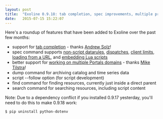 ```yaml
---
layout: post
title:  "Exoline 0.9.18: tab completion, spec improvements, multiple project support"
date:   2015-07-15 15:22:07
---
```


Here's a roundup of features that have been added to Exoline over the past few months:

- support for [tab completion](https://github.com/exosite/exoline#tab-completion) - thanks [Andrew Solz](https://github.com/asolz)!
- spec command supports [non-script datarules](https://github.com/exosite/exoline/blob/master/test/files/spec_datarule.yaml), [dispatches](https://github.com/exosite/exoline/blob/master/test/files/spec_dispatch.yaml), [client limits](https://github.com/exosite/exoline/blob/master/test/files/spec_client_limits.yaml), [loading from a URL](https://github.com/exosite/exoline#tab-completion), and [embedding Lua scripts](https://github.com/exosite/exoline/blob/master/test/files/spec_script_embedded.yaml)
- better support for [working on multiple Portals domains](https://github.com/exosite/exoline#multiple-projects) - thanks [Mike Tilstra](https://github.com/tadpol)!
- dump command for archiving catalog and time series data
- script --follow option (for script development)
- find command for finding resources, currently just inside a direct parent
- search command for searching resources, including script content


Note: Due to a dependency conflict if you installed 0.9.17 yesterday, you'll need to do this to make 0.9.18 work:


```
$ pip uninstall python-dotenv
```
